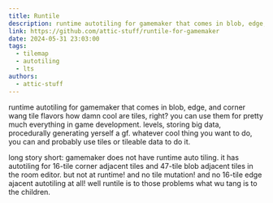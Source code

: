 ```yaml
---
title: Runtile
description: runtime autotiling for gamemaker that comes in blob, edge, and corner wang tile flavors
link: https://github.com/attic-stuff/runtile-for-gamemaker
date: 2024-05-31 23:03:00
tags:
  - tilemap
  - autotiling
  - lts
authors:
  - attic-stuff
---
```


runtime autotiling for gamemaker that comes in blob, edge, and corner wang tile flavors
how damn cool are tiles, right? you can use them for pretty much everything in game development. levels, storing big data, procedurally generating yerself a gf. whatever cool thing you want to do, you can and probably use tiles or tileable data to do it.

long story short: gamemaker does not have runtime auto tiling. it has autotiling for 16-tile corner adjacent tiles and 47-tile blob adjacent tiles in the room editor. but not at runtime! and no tile mutation! and no 16-tile edge ajacent autotiling at all! well runtile is to those problems what wu tang is to the children.